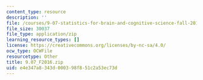```yaml
---
content_type: resource
description: ''
file: /courses/9-07-statistics-for-brain-and-cognitive-science-fall-2016/e4e347a8343d000398f851c2a53ec73d_9.07_F2016.zip
file_size: 30037
file_type: application/zip
learning_resource_types: []
license: https://creativecommons.org/licenses/by-nc-sa/4.0/
ocw_type: OCWFile
resourcetype: Other
title: 9.07_F2016.zip
uid: e4e347a8-343d-0003-98f8-51c2a53ec73d
---
```

